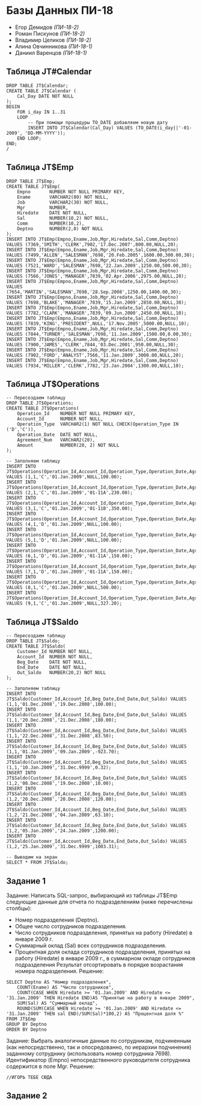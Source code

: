 # Базы Данных ПИ-18
- Егор Демидов *(ПИ-18-2)*
- Роман Пискунов *(ПИ-18-2)*
- Владимир Целиков *(ПИ-18-2)*
- Алина Овчинникова *(ПИ-18-1)*
- Даниил Варенцов *(ПИ-18-1)*

## Таблица JT#Calendar
```sqlpl
DROP TABLE JT$Calendar; 
CREATE TABLE JT$Calendar (
    Cal_Day DATE NOT NULL
);
BEGIN
    FOR i_day IN 1..31
    LOOP
        -- При помощи процедуры TO_DATE добавляем новую дату
        INSERT INTO JT$Calendar(Cal_Day) VALUES (TO_DATE(i_day||'-01-2009', 'DD-MM-YYYY'));
    END LOOP; 
END;
/
```

## Таблица JT$Emp
```sqlpl
DROP TABLE JT$Emp;
CREATE TABLE JT$Emp(
    Empno       NUMBER NOT NULL PRIMARY KEY,
    Ename       VARCHAR2(80) NOT NULL,
    Job         VARCHAR2(30) NOT NULL,
    Mgr         NUMBER,
    Hiredate    DATE NOT NULL,
    Sal         NUMBER(10,2) NOT NULL,
    Comm        NUMBER(10,2),
    Deptno      NUMBER(2,0) NOT NULL
);
INSERT INTO JT$Emp(Empno,Ename,Job,Mgr,Hiredate,Sal,Comm,Deptno) VALUES (7369,'SMITH','CLERK',7902,'17.Dec.2007',800.00,NULL,20);
INSERT INTO JT$Emp(Empno,Ename,Job,Mgr,Hiredate,Sal,Comm,Deptno) VALUES (7499,'ALLEN','SALESMAN',7698,'20.Feb.2005',1600.00,300.00,30);
INSERT INTO JT$Emp(Empno,Ename,Job,Mgr,Hiredate,Sal,Comm,Deptno) VALUES (7521,'WARD','SALESMAN',7698,'22.Jan.2009',1250.00,500.00,30);
INSERT INTO JT$Emp(Empno,Ename,Job,Mgr,Hiredate,Sal,Comm,Deptno) VALUES (7566,'JONES','MANAGER',7839,'02.Apr.2006',2975.00,NULL,20);
INSERT INTO JT$Emp(Empno,Ename,Job,Mgr,Hiredate,Sal,Comm,Deptno) VALUES (7654,'MARTIN','SALESMAN',7698,'28.Sep.2008',1250.00,1400.00,30);
INSERT INTO JT$Emp(Empno,Ename,Job,Mgr,Hiredate,Sal,Comm,Deptno) VALUES (7698,'BLAKE','MANAGER',7839,'15.Jan.2009',2850.00,NULL,30);
INSERT INTO JT$Emp(Empno,Ename,Job,Mgr,Hiredate,Sal,Comm,Deptno) VALUES (7782,'CLARK','MANAGER',7839,'09.Jun.2000',2450.00,NULL,10);
INSERT INTO JT$Emp(Empno,Ename,Job,Mgr,Hiredate,Sal,Comm,Deptno) VALUES (7839,'KING','PRESIDENT',NULL,'17.Nov.2005',5000.00,NULL,10);
INSERT INTO JT$Emp(Empno,Ename,Job,Mgr,Hiredate,Sal,Comm,Deptno) VALUES (7844,'TURNER','SALESMAN',7698,'11.Jan.2009',1500.00,0.00,30);
INSERT INTO JT$Emp(Empno,Ename,Job,Mgr,Hiredate,Sal,Comm,Deptno) VALUES (7900,'JAMES','CLERK',7844,'03.Dec.2001',950.00,NULL,30);
INSERT INTO JT$Emp(Empno,Ename,Job,Mgr,Hiredate,Sal,Comm,Deptno) VALUES (7902,'FORD','ANALYST',7566,'11.Jan.2009',3000.00,NULL,20);
INSERT INTO JT$Emp(Empno,Ename,Job,Mgr,Hiredate,Sal,Comm,Deptno) VALUES (7934,'MILLER','CLERK',7782,'23.Jan.2004',1300.00,NULL,10);
```

## Таблица JT$Operations
```sqlpl
-- Пересоздаем таблицу 
DROP TABLE JT$Operations;
CREATE TABLE JT$Operations(
    Operation_Id    NUMBER NOT NULL PRIMARY KEY, 
    Account_Id      NUMBER NOT NULL,
    Operation_Type  VARCHAR2(1) NOT NULL CHECK(Operation_Type IN ('D','C')),
    Operation_Date  DATE NOT NULL,
    Agreement_Num   VARCHAR2(20),
    Amount          NUMBER(20, 2) NOT NULL
);

-- Заполняем таблицу
INSERT INTO JT$Operations(Operation_Id,Account_Id,Operation_Type,Operation_Date,Agreement_Num,Amount) VALUES (1,1,'C','01.Jan.2009',NULL,100.00);
INSERT INTO JT$Operations(Operation_Id,Account_Id,Operation_Type,Operation_Date,Agreement_Num,Amount) VALUES (2,1,'C','01.Jan.2009','01-11A',230.00);
INSERT INTO JT$Operations(Operation_Id,Account_Id,Operation_Type,Operation_Date,Agreement_Num,Amount) VALUES (3,1,'C','01.Jan.2009','01-11B',350.00);
INSERT INTO JT$Operations(Operation_Id,Account_Id,Operation_Type,Operation_Date,Agreement_Num,Amount) VALUES (4,1,'D','01.Jan.2009',NULL,100.00);
INSERT INTO JT$Operations(Operation_Id,Account_Id,Operation_Type,Operation_Date,Agreement_Num,Amount) VALUES (5,1,'D','01.Jan.2009',NULL,100.00);
INSERT INTO JT$Operations(Operation_Id,Account_Id,Operation_Type,Operation_Date,Agreement_Num,Amount) VALUES (6,1,'D','01.Jan.2009','01-11A',150.00);
INSERT INTO JT$Operations(Operation_Id,Account_Id,Operation_Type,Operation_Date,Agreement_Num,Amount) VALUES (7,1,'D','01.Jan.2009','01-11A',150.00);
INSERT INTO JT$Operations(Operation_Id,Account_Id,Operation_Type,Operation_Date,Agreement_Num,Amount) VALUES (8,1,'C','01.Jan.2009',NULL,500.00);
INSERT INTO JT$Operations(Operation_Id,Account_Id,Operation_Type,Operation_Date,Agreement_Num,Amount) VALUES (9,1,'C','01.Jan.2009',NULL,327.20);
```

## Таблица JT$Saldo
```sqlpl
-- Пересоздаем таблицу 
DROP TABLE JT$Saldo;
CREATE TABLE JT$Saldo(
    Customer_Id NUMBER NOT NULL,
    Account_Id  NUMBER NOT NULL,
    Beg_Date    DATE NOT NULL,
    End_Date    DATE NOT NULL,
    Out_Saldo   NUMBER(20,2) NOT NULL
);

-- Заполняем таблицу
INSERT INTO JT$Saldo(Customer_Id,Account_Id,Beg_Date,End_Date,Out_Saldo) VALUES (1,1,'01.Dec.2008','19.Dec.2008',100.00);
INSERT INTO JT$Saldo(Customer_Id,Account_Id,Beg_Date,End_Date,Out_Saldo) VALUES (1,1,'20.Dec.2008','21.Dec.2008',180.00);
INSERT INTO JT$Saldo(Customer_Id,Account_Id,Beg_Date,End_Date,Out_Saldo) VALUES (1,1,'22.Dec.2008','31.Dec.2008',83.50);
INSERT INTO JT$Saldo(Customer_Id,Account_Id,Beg_Date,End_Date,Out_Saldo) VALUES (1,1,'01.Jan.2009','09.Jan.2009',-923.70);
INSERT INTO JT$Saldo(Customer_Id,Account_Id,Beg_Date,End_Date,Out_Saldo) VALUES (1,1,'10.Jan.2009','31.Dec.9999',0.32);
INSERT INTO JT$Saldo(Customer_Id,Account_Id,Beg_Date,End_Date,Out_Saldo) VALUES (1,2,'08.Dec.2008','19.Dec.2008',10.00);
INSERT INTO JT$Saldo(Customer_Id,Account_Id,Beg_Date,End_Date,Out_Saldo) VALUES (1,2,'20.Dec.2008','20.Dec.2008',120.00);
INSERT INTO JT$Saldo(Customer_Id,Account_Id,Beg_Date,End_Date,Out_Saldo) VALUES (1,2,'21.Dec.2008','04.Jan.2009',63.10);
INSERT INTO JT$Saldo(Customer_Id,Account_Id,Beg_Date,End_Date,Out_Saldo) VALUES (1,2,'05.Jan.2009','24.Jan.2009',1200.00);
INSERT INTO JT$Saldo(Customer_Id,Account_Id,Beg_Date,End_Date,Out_Saldo) VALUES (1,2,'25.Jan.2009','31.Dec.9999',1003.31);

-- Выводим на экран
SELECT * FROM JT$Saldo;
```
## Задание 1
Задание:
Написать SQL-запрос, выбирающий из таблицы JT$Emp следующие данные для отчета по подразделениям (ниже перечислены столбцы):
- Номер подразделения (Deptno).
- Общее число сотрудников подразделения.
- Число сотрудников подразделения, принятых на работу (Hiredate) в январе 2009 г.
- Суммарный оклад (Sal) всех сотрудников подразделения.
- Процентная доля оклада сотрудников подразделения, принятых на работу (Hiredate) в январе 2009 г., в суммарном окладе сотрудников подразделения
Результат отсортировать в порядке возрастания номера подразделения.
Решение:
```sqlpl
SELECT Deptno AS "Номер подразделения", 
    COUNT(Ename) AS "Число сотрудников",  
    COUNT(CASE WHEN Hiredate >= '01.Jan.2009' AND Hiredate <= '31.Jan.2009' THEN Hiredate END)AS "Принятые на работу в январе 2009", 
    SUM(Sal) AS "Суммарный оклад",
    ROUND(SUM(CASE WHEN Hiredate >= '01.Jan.2009' AND Hiredate <= '31.Jan.2009' THEN sal END)/SUM(Sal)*100,2) AS "Процентная доля %"
FROM JT$Emp
GROUP BY Deptno
ORDER BY Deptno
```
Задание:
Выбрать аналогичные данные по сотрудникам, подчиненным (как непосредственно, так и опосредованно, по иерархии подчинения) заданному сотруднику (использовать номер сотрудника 7698). Идентификатор (Empno) непосредственного руководителя сотрудника содержится в поле Mgr.
Решение:
```sqlpl
//ИГОРЬ ТЕБЕ СЮДА
```
## Задание 2

